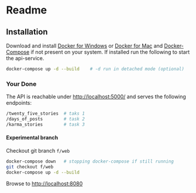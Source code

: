 # Readme

## Installation

Download and install [Docker for Windows](https://docs.docker.com/docker-for-windows/) or [Docker for Mac](https://docs.docker.com/docker-for-mac/) and [Docker-Compose](https://docs.docker.com/compose/install/) if not present on your system. If
installed run the following to start the api-service.

```bash
docker-compose up -d --build    # -d run in detached mode (optional)
```

### Your Done

The API is reachable under [http://localhost:5000/](http://localhost:5000) and serves the following endpoints:

```bash
/twenty_five_stories  # taks 1
/days_of_posts        # task 2
/karma_stories        # task 3
```

#### Experimental branch

Checkout git branch `f/web`

```bash
docker-compose down   # stopping docker-compose if still running
git checkout f/web
docker-compose up -d --build
```

Browse to [http://localhost:8080](https://localhost:8080)
